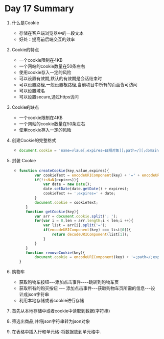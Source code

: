 # Day 17 Summary

1. 什么是Cookie

   - 存储在客户端浏览器中的一段文本
   - 好处：提高前后端交互的效率

2. Cookie的特点

   - 一个cookie限制在4KB
   - 一个网站的cookie数量在50条左右
   - 使用cookie存入一定的风险
   - 可以设置有效期,默认的有效期是会话结束时
   - 可以设置路径,一般设置根路径,当前项目中所有的页面皆可访问
   - 可以设置域名
   - 可以设置secure,通过https访问

3. Cookie的缺点

   - 一个cookie限制在4KB
   - 一个网站的cookie数量在50条左右
   - 使用cookie存入一定的风险

4. 创建Cookie的完整格式

   - ```javascript
     document.cookie = 'name=vlaue[;expires=日期对象][;path=/][;domain=域名];[secure;]'
     ```

5. 封装 Cookie

   - ```javascript
     function createCookie(key,value,expires){
     		var cookieText = encodeURIComponent(key) + '=' + encodeURIComponent(value) + ';path=/';
     		if(!isNaN(expires)){
     			var date = new Date();
     			date.setDate(date.getDate() + expires);
     			cookieText += ';expires=' + date;
     		}
     		document.cookie = cookieText;
     	}
     	function getCookie(key){
     		var arr = document.cookie.split('; ');
     		for(var i = 0,len = arr.length;i < len;i ++){
     			var list = arr[i].split('=');
     			if(encodeURIComponent(key) === list[0]){
     				return decodeURIComponent(list[1]);
     			}
     		}
     	}
     	function removeCookie(key){
     		document.cookie = encodeURIComponent(key) + '=;path=/;expires=' + new Date(0);
     }
     ```

6. 购物车
   - 获取购物车按钮---添加点击事件----跳转到购物车页
   - 获取所有的购买按钮 --- 添加点击事件---获取购物车页所需的信息---设计成json字符串
   - 利用本地存储或者cookie进行存储
7. 首先从本地存储中或者cookie中读取到数据(字符串)
8. 筛选出商品,并将json字符串转为json对象
9. 在表格中插入行和单元格-将数据放到单元格中.